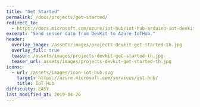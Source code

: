 ```yaml
---
title: "Get Started"
permalink: /docs/projects/get-started/
redirect_to:
  - https://docs.microsoft.com/azure/iot-hub/iot-hub-arduino-iot-devkit-az3166-get-started
excerpt: "Send sensor data from DevKit to Azure IoTHub."
header:
  overlay_image: /assets/images/projects-devkit-get-started-th.jpg
  overlay_full: true
  teaser: /assets/images/projects-devkit-get-started-th.jpg
  teaser_url: assets/images/projects-devkit-get-started-th.jpg
icons:
  - url: /assets/images/icon-iot-hub.svg
    target: https://azure.microsoft.com/services/iot-hub/
    title: IoT Hub
difficulty: EASY
last_modified_at: 2019-04-26
---
```

